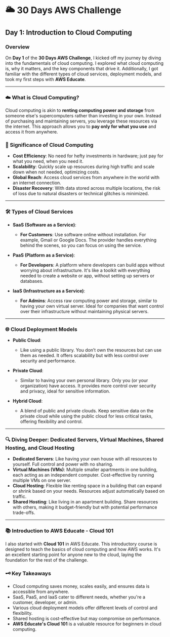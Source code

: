 # 🌥️ 30 Days AWS Challenge

## Day 1: Introduction to Cloud Computing

### Overview
On **Day 1** of the **30 Days AWS Challenge**, I kicked off my journey by diving into the fundamentals of cloud computing. I explored what cloud computing is, why it matters, and the key components that drive it. Additionally, I got familiar with the different types of cloud services, deployment models, and took my first steps with **AWS Educate**.

---

### ☁️ What is Cloud Computing?
Cloud computing is akin to **renting computing power and storage** from someone else's supercomputers rather than investing in your own. Instead of purchasing and maintaining servers, you leverage these resources via the internet. This approach allows you to **pay only for what you use** and access it from anywhere.

### 🚀 Significance of Cloud Computing

- **Cost Efficiency**: No need for hefty investments in hardware; just pay for what you need, when you need it.
- **Scalability**: Quickly scale up resources during high traffic and scale down when not needed, optimizing costs.
- **Global Reach**: Access cloud services from anywhere in the world with an internet connection.
- **Disaster Recovery**: With data stored across multiple locations, the risk of loss due to natural disasters or technical glitches is minimized.

---

### 🛠️ Types of Cloud Services

- **SaaS (Software as a Service)**:
  - **For Customers**: Use software online without installation. For example, Gmail or Google Docs. The provider handles everything behind the scenes, so you can focus on using the service.

- **PaaS (Platform as a Service)**:
  - **For Developers**: A platform where developers can build apps without worrying about infrastructure. It's like a toolkit with everything needed to create a website or app, without setting up servers or databases.

- **IaaS (Infrastructure as a Service)**:
  - **For Admins**: Access raw computing power and storage, similar to having your own virtual server. Ideal for companies that want control over their infrastructure without maintaining physical servers.

---

### 🌐 Cloud Deployment Models

- **Public Cloud**: 
  - Like using a public library. You don’t own the resources but can use them as needed. It offers scalability but with less control over security and performance.

- **Private Cloud**:
  - Similar to having your own personal library. Only you (or your organization) have access. It provides more control over security and privacy, ideal for sensitive information.

- **Hybrid Cloud**:
  - A blend of public and private clouds. Keep sensitive data on the private cloud while using the public cloud for less critical tasks, offering flexibility and control.

---

### 🔍 Diving Deeper: Dedicated Servers, Virtual Machines, Shared Hosting, and Cloud Hosting

- **Dedicated Servers**: Like having your own house with all resources to yourself. Full control and power with no sharing.
- **Virtual Machines (VMs)**: Multiple smaller apartments in one building, each acting as an independent computer. Cost-effective by running multiple VMs on one server.
- **Cloud Hosting**: Flexible like renting space in a building that can expand or shrink based on your needs. Resources adjust automatically based on traffic.
- **Shared Hosting**: Like living in an apartment building. Share resources with others, making it budget-friendly but with potential performance trade-offs.

---

### 📚 Introduction to AWS Educate - Cloud 101
I also started with **Cloud 101** in AWS Educate. This introductory course is designed to teach the basics of cloud computing and how AWS works. It's an excellent starting point for anyone new to the cloud, laying the foundation for the rest of the challenge.

### 🗝️ Key Takeaways
- Cloud computing saves money, scales easily, and ensures data is accessible from anywhere.
- SaaS, PaaS, and IaaS cater to different needs, whether you're a customer, developer, or admin.
- Various cloud deployment models offer different levels of control and flexibility.
- Shared hosting is cost-effective but may compromise on performance.
- **AWS Educate's Cloud 101** is a valuable resource for beginners in cloud computing.
